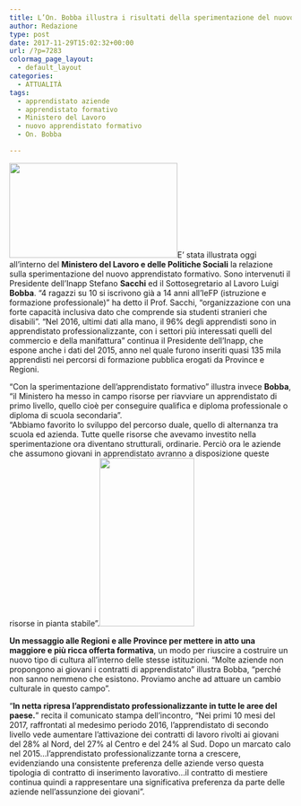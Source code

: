 ```yaml
---
title: L’On. Bobba illustra i risultati della sperimentazione del nuovo apprendistato formativo
author: Redazione
type: post
date: 2017-11-29T15:02:32+00:00
url: /?p=7283
colormag_page_layout:
  - default_layout
categories:
  - ATTUALITÀ
tags:
  - apprendistato aziende
  - apprendistato formativo
  - Ministero del Lavoro
  - nuovo apprendistato formativo
  - On. Bobba

---
```

<img decoding="async" loading="lazy" class="size-medium wp-image-7285 alignleft" src="https://progressonline.it/wp-content/uploads/2017/11/20171129_113222-300x169.jpg" alt="" width="300" height="169" />E&#8217; stata illustrata oggi all&#8217;interno del **Ministero del Lavoro e delle Politiche Sociali** la relazione sulla sperimentazione del nuovo apprendistato formativo. Sono intervenuti il Presidente dell&#8217;Inapp Stefano **Sacchi** ed il Sottosegretario al Lavoro Luigi **Bobba**. &#8220;4 ragazzi su 10 si iscrivono già a 14 anni all&#8217;IeFP (istruzione e formazione professionale)&#8221; ha detto il Prof. Sacchi, &#8220;organizzazione con una forte capacità inclusiva dato che comprende sia studenti stranieri che disabili&#8221;. &#8220;Nel 2016, ultimi dati alla mano, il 96% degli apprendisti sono in apprendistato professionalizzante, con i settori più interessati quelli del commercio e della manifattura&#8221; continua il Presidente dell&#8217;Inapp, che espone anche i dati del 2015, anno nel quale furono inseriti quasi 135 mila apprendisti nei percorsi di formazione pubblica erogati da Province e Regioni.

&#8220;Con la sperimentazione dell&#8217;apprendistato formativo&#8221; illustra invece **Bobba**, &#8220;il Ministero ha messo in campo risorse per riavviare un apprendistato di primo livello, quello cioè per conseguire qualifica e diploma professionale o diploma di scuola secondaria&#8221;.  
&#8220;Abbiamo favorito lo sviluppo del percorso duale, quello di alternanza tra scuola ed azienda. Tutte quelle risorse che avevamo investito nella sperimentazione ora diventano strutturali, ordinarie. Perciò ora le aziende che assumono giovani in apprendistato avranno a disposizione queste risorse in pianta stabile&#8221;.<img decoding="async" loading="lazy" class="alignnone size-medium wp-image-7287 alignright" src="https://progressonline.it/wp-content/uploads/2017/11/20171129_113555-e1511966764941-169x300.jpg" alt="" width="169" height="300" />

**Un messaggio alle Regioni e alle Province per mettere in atto una maggiore e più ricca offerta formativa**, un modo per riuscire a costruire un nuovo tipo di cultura all&#8217;interno delle stesse istituzioni. &#8220;Molte aziende non propongono ai giovani i contratti di apprendistato&#8221; illustra Bobba, &#8220;perché non sanno nemmeno che esistono. Proviamo anche ad attuare un cambio culturale in questo campo&#8221;.

&#8220;**In netta ripresa l&#8217;apprendistato professionalizzante in tutte le aree del paese.**&#8221; recita il comunicato stampa dell&#8217;incontro, &#8220;Nei primi 10 mesi del 2017, raffrontati al medesimo periodo 2016, l&#8217;apprendistato di secondo livello vede aumentare l&#8217;attivazione dei contratti di lavoro rivolti ai giovani del 28% al Nord, del 27% al Centro e del 24% al Sud. Dopo un marcato calo nel 2015&#8230;l&#8217;apprendistato professionalizzante torna a crescere, evidenziando una consistente preferenza delle aziende verso questa tipologia di contratto di inserimento lavorativo&#8230;il contratto di mestiere continua quindi a rappresentare una significativa preferenza da parte delle aziende nell&#8217;assunzione dei giovani&#8221;.